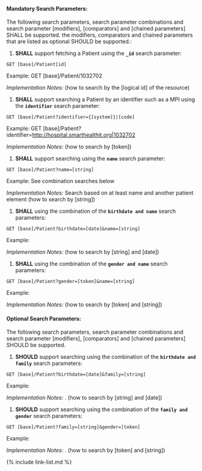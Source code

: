 
#### Mandatory Search Parameters:

The following search parameters, search parameter combinations and search parameter [modifiers], [comparators] and [chained parameters] SHALL be supported.  the  modifiers, comparators and chained parameters that are listed as optional SHOULD be supported.:


1. **SHALL** support fetching a Patient using the **`_id`** search parameter:

  `GET [base]/Patient[id]`

  Example: GET [base]/Patient/1032702

  *Implementation Notes:*  (how to search by the [logical id] of the resource)

1. **SHALL** support searching a Patient by an identifier such as a MPI using the **`identifier`** search parameter:

  `GET [base]/Patient?identifier={[system]}|[code]`

  Example: GET [base]/Patient?identifier=http://hospital.smarthealthit.org|1032702

  *Implementation Notes:*  (how to search by [token])

1. **SHALL** support searching using the **`name`** search parameter:

  `GET [base]/Patient?name=[string]`

  Example: See combination searches below

  *Implementation Notes:* Search based on at least name and another patient element  (how to search by [string])

1. **SHALL**  using the combination of the  **`birthdate and name`** search parameters:

  `GET [base]/Patient?birthdate=[date]&name=[string]`

  Example: 

  *Implementation Notes:*  (how to search by [string] and [date])

1. **SHALL**  using the combination of the  **`gender and name`** search parameters:

  `GET [base]/Patient?gender=[token]&name=[string]`

  Example: 

  *Implementation Notes:*  (how to search by [token] and [string])



#### Optional Search Parameters:

The following search parameters, search parameter combinations and search parameter [modifiers], [comparators] and [chained parameters] SHOULD be supported.

1. **SHOULD** support searching using the combination of the  **`birthdate and family`** search parameters:

  `GET [base]/Patient?birthdate=[date]&family=[string]`

  Example: 

  *Implementation Notes:* . (how to search by [string] and [date])

1. **SHOULD** support searching using the combination of the  **`family and gender`** search parameters:

  `GET [base]/Patient?family=[string]&gender=[token]`

  Example: 

  *Implementation Notes:* . (how to search by [token] and [string])


{% include link-list.md %}